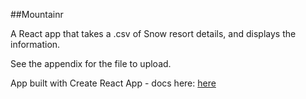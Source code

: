 ##Mountainr

A React app that takes a .csv of Snow resort details, and displays the information.

See the appendix for the file to upload.


App built with Create React App - docs here: [here](https://github.com/facebook/create-react-app/blob/master/packages/react-scripts/template/README.md)